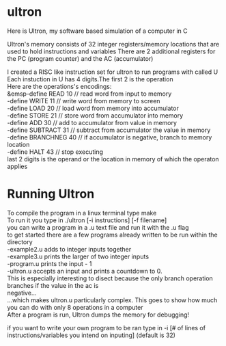 # ultron
Here is Ultron, my software based simulation of a computer in C

Ultron's memory consists of 32 integer registers/memory locations that are used to hold instructions and variables
There are 2 additional registers for the PC (program counter) and the AC (accumulator) <br>

I created a RISC like instruction set for ultron to run programs with called U <br>
Each instuction in U has 4 digits.The first 2 is the operation <br>
Here are the operations's encodings: <br>
&emsp-define READ      10    // read word from input to memory <br>
  -define WRITE     11    // write word from memory to screen <br>
  -define LOAD      20    // load word from memory into accumulator <br>
  -define STORE     21    // store word from accumulator into memory <br>
  -define ADD       30    // add to accumulator from value in memory <br>
  -define SUBTRACT  31    // subtract from accumulator the value in memory <br>
  -define BRANCHNEG 40    // if accumulator is negative, branch to memory location <br>
  -define HALT      43    // stop executing <br>
last 2 digits is the operand or the location in memory of which the operaton applies <br>

# Running Ultron <br>
To compile the program in a linux terminal type make <br>
To run it you type in ./ultron [-i instructions] [-f filename] <br>
you can write a program in a .u text file and run it with the .u flag <br>
to get started there are a few programs already written to be run within the directory <br>
  -example2.u adds to integer inputs together <br>
  -example3.u prints the larger of two integer inputs <br>
  -program.u prints the input - 1 <br>
  -ultron.u accepts an input and prints a countdown to 0. <br>
      This is especially interesting to disect because the only branch operation branches if the value in the ac is <br>           negative... <br>
      ...which makes ultron.u particularly complex. This goes to show how much you can do with only 8 operations in a 
      computer <br>
After a program is run, Ultron dumps the memory for debugging! <br>

if you want to write your own program to be ran type in -i [# of lines of instructions/variables you intend on inputing] (default is 32) <br>
